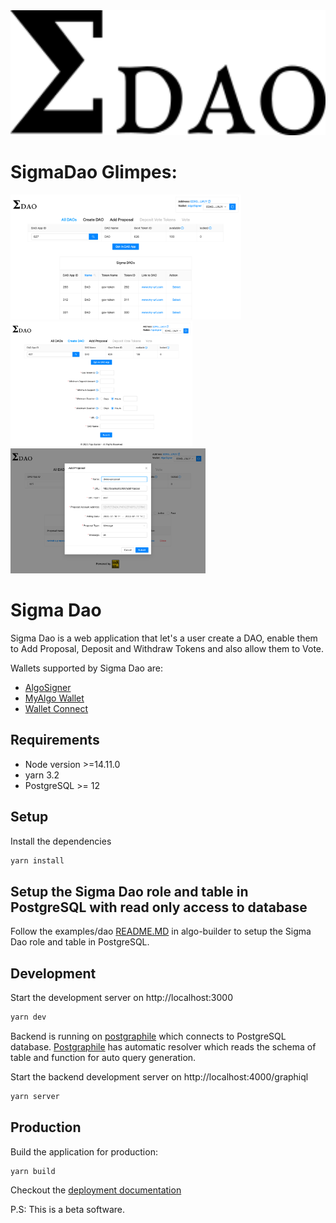 <img src="./src/assets/logo.png" height="200" title="Sigma Dao" />

# SigmaDao Glimpes:

<img src="./src/assets/Homepage.png" height="200" title="Home Page" />
<img src="./src/assets/Create-Dao.png" height="200" title="Create Dao" />
<img src="./src/assets/Add-Proposal.png" height="200" title="Add Proposal" />

# Sigma Dao

Sigma Dao is a web application that let's a user create a DAO, enable them to Add Proposal, Deposit and Withdraw Tokens and also allow them to Vote.

Wallets supported by Sigma Dao are:

- [AlgoSigner](https://www.purestake.com/technology/algosigner/)
- [MyAlgo Wallet](https://wallet.myalgo.com/new-account)
- [Wallet Connect](https://walletconnect.com/)

## Requirements

- Node version >=14.11.0
- yarn 3.2
- PostgreSQL >= 12

## Setup

Install the dependencies

```bash
yarn install
```

## Setup the Sigma Dao role and table in PostgreSQL with read only access to database

Follow the examples/dao [README.MD](https://github.com/scale-it/algo-builder/blob/develop/examples/dao/README.md#setup-sigma-dao) in algo-builder to setup the Sigma Dao role and table in PostgreSQL.

## Development

Start the development server on http://localhost:3000

```bash
yarn dev
```

Backend is running on [postgraphile](https://www.graphile.org/postgraphile/) which connects to PostgreSQL database. [Postgraphile](https://www.graphile.org/postgraphile/) has automatic resolver which reads the schema of table and function for auto query generation.

Start the backend development server on http://localhost:4000/graphiql

```bash
yarn server
```

## Production

Build the application for production:

```bash
yarn build
```

Checkout the [deployment documentation](https://vuejs.org/guide/best-practices/production-deployment.html)

P.S: This is a beta software.
